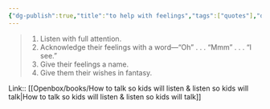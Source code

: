 ```yaml
---
{"dg-publish":true,"title":"to help with feelings","tags":["quotes"],"date":"2023-09-16T23:33:03+04:00","modified_at":"2023-11-06T21:44:18+04:00","alias":"to help with feelings","dg-path":"/quotes/202309162333.md","permalink":"/quotes/202309162333/","dgPassFrontmatter":true}
---
```



> 1. Listen with full attention.
> 2. Acknowledge their feelings with a word—“Oh” . . . “Mmm” . . . “I see.”
> 3. Give their feelings a name.
> 4. Give them their wishes in fantasy.

Link:: [[Openbox/books/How to talk so kids will listen & listen so kids will talk\|How to talk so kids will listen & listen so kids will talk]]
